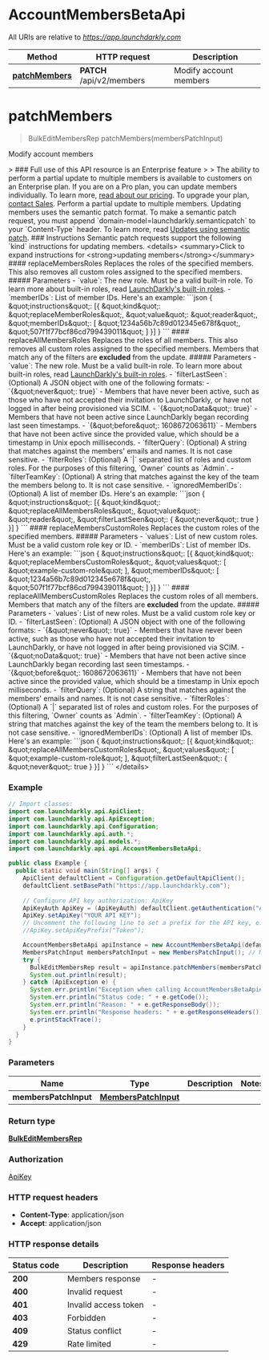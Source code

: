 # AccountMembersBetaApi

All URIs are relative to *https://app.launchdarkly.com*

| Method | HTTP request | Description |
|------------- | ------------- | -------------|
| [**patchMembers**](AccountMembersBetaApi.md#patchMembers) | **PATCH** /api/v2/members | Modify account members |


<a name="patchMembers"></a>
# **patchMembers**
> BulkEditMembersRep patchMembers(membersPatchInput)

Modify account members

&gt; ### Full use of this API resource is an Enterprise feature &gt; &gt; The ability to perform a partial update to multiple members is available to customers on an Enterprise plan. If you are on a Pro plan, you can update members individually. To learn more, [read about our pricing](https://launchdarkly.com/pricing/). To upgrade your plan, [contact Sales](https://launchdarkly.com/contact-sales/).  Perform a partial update to multiple members. Updating members uses the semantic patch format.  To make a semantic patch request, you must append &#x60;domain-model&#x3D;launchdarkly.semanticpatch&#x60; to your &#x60;Content-Type&#x60; header. To learn more, read [Updates using semantic patch](/reference#updates-using-semantic-patch).  ### Instructions  Semantic patch requests support the following &#x60;kind&#x60; instructions for updating members.  &lt;details&gt; &lt;summary&gt;Click to expand instructions for &lt;strong&gt;updating members&lt;/strong&gt;&lt;/summary&gt;  #### replaceMembersRoles  Replaces the roles of the specified members. This also removes all custom roles assigned to the specified members.  ##### Parameters  - &#x60;value&#x60;: The new role. Must be a valid built-in role. To learn more about built-in roles, read [LaunchDarkly&#39;s built-in roles](https://docs.launchdarkly.com/home/account/built-in-roles). - &#x60;memberIDs&#x60;: List of member IDs.  Here&#39;s an example:  &#x60;&#x60;&#x60;json {   \&quot;instructions\&quot;: [{     \&quot;kind\&quot;: \&quot;replaceMemberRoles\&quot;,     \&quot;value\&quot;: \&quot;reader\&quot;,     \&quot;memberIDs\&quot;: [       \&quot;1234a56b7c89d012345e678f\&quot;,       \&quot;507f1f77bcf86cd799439011\&quot;     ]   }] } &#x60;&#x60;&#x60;  #### replaceAllMembersRoles  Replaces the roles of all members. This also removes all custom roles assigned to the specified members.  Members that match any of the filters are **excluded** from the update.  ##### Parameters  - &#x60;value&#x60;: The new role. Must be a valid built-in role. To learn more about built-in roles, read [LaunchDarkly&#39;s built-in roles](https://docs.launchdarkly.com/home/account/built-in-roles). - &#x60;filterLastSeen&#x60;: (Optional) A JSON object with one of the following formats:   - &#x60;{\&quot;never\&quot;: true}&#x60; - Members that have never been active, such as those who have not accepted their invitation to LaunchDarkly, or have not logged in after being provisioned via SCIM.   - &#x60;{\&quot;noData\&quot;: true}&#x60; - Members that have not been active since LaunchDarkly began recording last seen timestamps.   - &#x60;{\&quot;before\&quot;: 1608672063611}&#x60; - Members that have not been active since the provided value, which should be a timestamp in Unix epoch milliseconds. - &#x60;filterQuery&#x60;: (Optional) A string that matches against the members&#39; emails and names. It is not case sensitive. - &#x60;filterRoles&#x60;: (Optional) A &#x60;|&#x60; separated list of roles and custom roles. For the purposes of this filtering, &#x60;Owner&#x60; counts as &#x60;Admin&#x60;. - &#x60;filterTeamKey&#x60;: (Optional) A string that matches against the key of the team the members belong to. It is not case sensitive. - &#x60;ignoredMemberIDs&#x60;: (Optional) A list of member IDs.  Here&#39;s an example:  &#x60;&#x60;&#x60;json {   \&quot;instructions\&quot;: [{     \&quot;kind\&quot;: \&quot;replaceAllMembersRoles\&quot;,     \&quot;value\&quot;: \&quot;reader\&quot;,     \&quot;filterLastSeen\&quot;: { \&quot;never\&quot;: true }   }] } &#x60;&#x60;&#x60;  #### replaceMembersCustomRoles  Replaces the custom roles of the specified members.  ##### Parameters  - &#x60;values&#x60;: List of new custom roles. Must be a valid custom role key or ID. - &#x60;memberIDs&#x60;: List of member IDs.  Here&#39;s an example:  &#x60;&#x60;&#x60;json {   \&quot;instructions\&quot;: [{     \&quot;kind\&quot;: \&quot;replaceMembersCustomRoles\&quot;,     \&quot;values\&quot;: [ \&quot;example-custom-role\&quot; ],     \&quot;memberIDs\&quot;: [       \&quot;1234a56b7c89d012345e678f\&quot;,       \&quot;507f1f77bcf86cd799439011\&quot;     ]   }] } &#x60;&#x60;&#x60;  #### replaceAllMembersCustomRoles  Replaces the custom roles of all members. Members that match any of the filters are **excluded** from the update.  ##### Parameters  - &#x60;values&#x60;: List of new roles. Must be a valid custom role key or ID. - &#x60;filterLastSeen&#x60;: (Optional) A JSON object with one of the following formats:   - &#x60;{\&quot;never\&quot;: true}&#x60; - Members that have never been active, such as those who have not accepted their invitation to LaunchDarkly, or have not logged in after being provisioned via SCIM.   - &#x60;{\&quot;noData\&quot;: true}&#x60; - Members that have not been active since LaunchDarkly began recording last seen timestamps.   - &#x60;{\&quot;before\&quot;: 1608672063611}&#x60; - Members that have not been active since the provided value, which should be a timestamp in Unix epoch milliseconds. - &#x60;filterQuery&#x60;: (Optional) A string that matches against the members&#39; emails and names. It is not case sensitive. - &#x60;filterRoles&#x60;: (Optional) A &#x60;|&#x60; separated list of roles and custom roles. For the purposes of this filtering, &#x60;Owner&#x60; counts as &#x60;Admin&#x60;. - &#x60;filterTeamKey&#x60;: (Optional) A string that matches against the key of the team the members belong to. It is not case sensitive. - &#x60;ignoredMemberIDs&#x60;: (Optional) A list of member IDs.  Here&#39;s an example:  &#x60;&#x60;&#x60;json {   \&quot;instructions\&quot;: [{     \&quot;kind\&quot;: \&quot;replaceAllMembersCustomRoles\&quot;,     \&quot;values\&quot;: [ \&quot;example-custom-role\&quot; ],     \&quot;filterLastSeen\&quot;: { \&quot;never\&quot;: true }   }] } &#x60;&#x60;&#x60;  &lt;/details&gt; 

### Example
```java
// Import classes:
import com.launchdarkly.api.ApiClient;
import com.launchdarkly.api.ApiException;
import com.launchdarkly.api.Configuration;
import com.launchdarkly.api.auth.*;
import com.launchdarkly.api.models.*;
import com.launchdarkly.api.api.AccountMembersBetaApi;

public class Example {
  public static void main(String[] args) {
    ApiClient defaultClient = Configuration.getDefaultApiClient();
    defaultClient.setBasePath("https://app.launchdarkly.com");
    
    // Configure API key authorization: ApiKey
    ApiKeyAuth ApiKey = (ApiKeyAuth) defaultClient.getAuthentication("ApiKey");
    ApiKey.setApiKey("YOUR API KEY");
    // Uncomment the following line to set a prefix for the API key, e.g. "Token" (defaults to null)
    //ApiKey.setApiKeyPrefix("Token");

    AccountMembersBetaApi apiInstance = new AccountMembersBetaApi(defaultClient);
    MembersPatchInput membersPatchInput = new MembersPatchInput(); // MembersPatchInput | 
    try {
      BulkEditMembersRep result = apiInstance.patchMembers(membersPatchInput);
      System.out.println(result);
    } catch (ApiException e) {
      System.err.println("Exception when calling AccountMembersBetaApi#patchMembers");
      System.err.println("Status code: " + e.getCode());
      System.err.println("Reason: " + e.getResponseBody());
      System.err.println("Response headers: " + e.getResponseHeaders());
      e.printStackTrace();
    }
  }
}
```

### Parameters

| Name | Type | Description  | Notes |
|------------- | ------------- | ------------- | -------------|
| **membersPatchInput** | [**MembersPatchInput**](MembersPatchInput.md)|  | |

### Return type

[**BulkEditMembersRep**](BulkEditMembersRep.md)

### Authorization

[ApiKey](../README.md#ApiKey)

### HTTP request headers

 - **Content-Type**: application/json
 - **Accept**: application/json

### HTTP response details
| Status code | Description | Response headers |
|-------------|-------------|------------------|
| **200** | Members response |  -  |
| **400** | Invalid request |  -  |
| **401** | Invalid access token |  -  |
| **403** | Forbidden |  -  |
| **409** | Status conflict |  -  |
| **429** | Rate limited |  -  |

